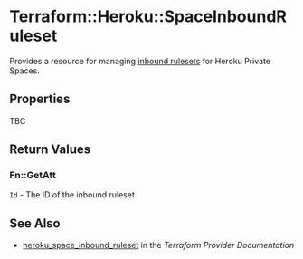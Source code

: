 # Terraform::Heroku::SpaceInboundRuleset

Provides a resource for managing [inbound rulesets](https://devcenter.heroku.com/articles/platform-api-reference#inbound-ruleset) for Heroku Private Spaces.

## Properties

TBC

## Return Values

### Fn::GetAtt

`Id` - The ID of the inbound ruleset.

## See Also

* [heroku_space_inbound_ruleset](https://www.terraform.io/docs/providers/heroku/r/space_inbound_ruleset.html) in the _Terraform Provider Documentation_